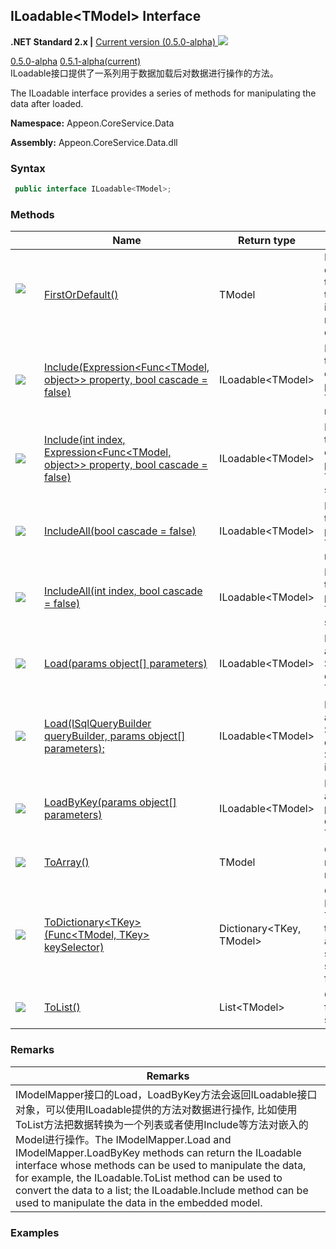 ## **ILoadable&#60;TModel> Interface**

**.NET Standard 2.x |**  <a href="javascript:void(0)" class="dropdown">Current version (0.5.0-alpha) <img src="~/images/dropdown.png" class="dropdownpic"/></a>

<div class="otherversions"  value="versdiv">
<a href="javascript:void(0)">0.5.0-alpha</a>
<a href="javascript:void(0)">0.5.1-alpha(current)</a>
</div>
ILoadable接口提供了一系列用于数据加载后对数据进行操作的方法。

The ILoadable interface provides a series of methods for manipulating the data after loaded.

**Namespace:** Appeon.CoreService.Data

**Assembly:** Appeon.CoreService.Data.dll

### **Syntax**

```c#
 public interface ILoadable<TModel>;
```

### 

### **Methods**
|                                                      | Name    |Return type| Description                       |
| ---------------------------------------------------- |---------| ----------- | ------------------------------------- |
|![](~/images/method.jpeg)&nbsp;&nbsp;&nbsp;&nbsp;&nbsp;&nbsp;&nbsp;|[FirstOrDefault()](Method/FirstOrDefault.html)|TModel|Returns the first data record in the result set. If there is no data in the result set, returns the default value.|
| ![](~/images/method.jpeg)|[Include(Expression<Func<TModel, object>> property, bool cascade = false)](Method/Include1.html)|ILoadable&#60;TModel>|Loads data for the specified embedded property in TModel for all rows.|
| ![](~/images/method.jpeg)|[Include(int index, Expression<Func<TModel, object>> property, bool cascade = false)](Method/Include2.html)|ILoadable&#60;TModel>|Loads data for the specified embedded property in TModel for the specified row.|
| ![](~/images/method.jpeg)|[IncludeAll(bool cascade = false)](Method/IncludeAll1.html)|ILoadable&#60;TModel>|Loads data for the embedded properties in TModel for all rows.|
| ![](~/images/method.jpeg)|[IncludeAll(int index, bool cascade = false)](Method/IncludeAll2.html)|ILoadable&#60;TModel>|Loads data for the embedded properties in TModel for the specified row.|
| ![](~/images/method.jpeg)|[Load(params object[] parameters)](Method/Load1.html)|ILoadable&#60;TModel>|Retrieves data according to the SQL query defined in a TModel class.|
| ![](~/images/method.jpeg)|[Load(ISqlQueryBuilder queryBuilder, params object[] parameters);](Method/Load2.html)|ILoadable&#60;TModel>|Retrieves data according to the SQL query defined in the SqlQueryBuilder instance.|
| ![](~/images/method.jpeg)|[LoadByKey(params object[] parameters)](Method/LoadByKey.html)|ILoadable&#60;TModel>|Retrieves data according to the primary key defined in a TModel class.|
| ![](~/images/method.jpeg)|[ToArray()](Method/ToArray.html)|TModel|Converts the result set to a new array.|
| ![](~/images/method.jpeg)|[ToDictionary&#60;TKey>(Func<TModel, TKey> keySelector)](Method/ToDictionary.html)|Dictionary<TKey, TModel>|Creates a Dictionary<Tkey, TModel> from the result set according to the specified key selector function.|
| ![](~/images/method.jpeg)|[ToList()](Method/ToList.html)|List&#60;TModel>|Creates a List<TModel> from the result set.|
### **Remarks**

| Remarks                                                      |
| ------------------------------------------------------------ |
| IModelMapper接口的Load，LoadByKey方法会返回ILoadable接口对象，可以使用ILoadable提供的方法对数据进行操作, 比如使用ToList方法把数据转换为一个列表或者使用Include等方法对嵌入的Model进行操作。The IModelMapper.Load and IModelMapper.LoadByKey methods can return the ILoadable interface whose methods can be used to manipulate the data, for example, the ILoadable.ToList method can be used to convert the data to a list; the ILoadable.Include method can be used to manipulate the data in the embedded model. |

### **Examples**













